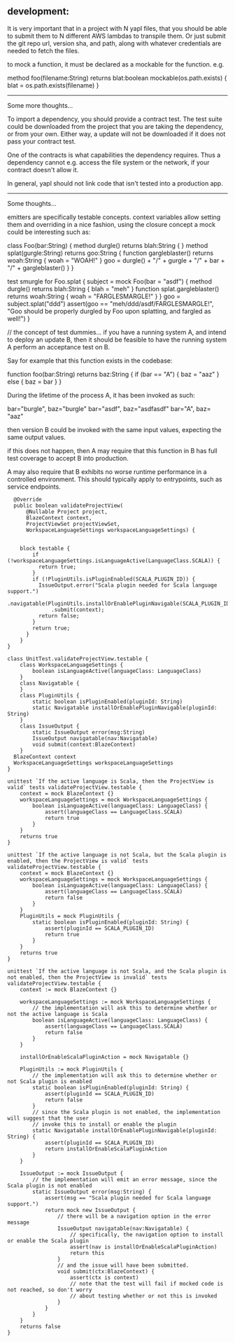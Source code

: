 development:
------------
It is very important that in a project with N yapl files, that you should be able to submit them to N
different AWS lambdas to transpile them. Or just submit the git repo url, version sha, and path, along
with whatever credentials are needed to fetch the files.

to mock a function, it must be declared as a mockable for the function. e.g.

method foo(filename:String) returns blat:boolean mockable(os.path.exists) {
    blat = os.path.exists(filename)
}

-------
Some more thoughts...

To import a dependency, you should provide a contract test. The test suite could be downloaded from the project that you are taking the dependency, or from your own. Either way, a update will not be downloaded if it does not pass your contract test.

One of the contracts is what capabilities the dependency requires. Thus a dependency cannot e.g. access the file system or the network, if your contract doesn't allow it.

In general, yapl should not link code that isn't tested into a production app.


-------
Some thoughts...

emitters are specifically testable concepts.
context variables allow setting them and overriding in a nice fashion, using the closure concept
a mock could be interesting such as:

class Foo(bar:String) {
    method durgle() returns blah:String {
    }
    method splat(gurgle:String) returns goo:String {
        function gargleblaster() returns woah:String {
            woah = "WOAH!"
        }
        goo = durgle() + "/" + gurgle + "/" + bar + "/" + gargleblaster()
    }
}

test smurgle for Foo.splat {
    subject = mock Foo(bar = "asdf") {
        method durgle() returns blah:String {
            blah = "meh"
        }
        function splat.gargleblaster() returns woah:String {
            woah = "FARGLESMARGLE!"
        }
    }
    goo = subject.splat("ddd")
    assert(goo == "meh/ddd/asdf/FARGLESMARGLE!", "Goo should be properly durgled by Foo upon splatting, and fargled as well!")
}

// the concept of test dummies...
if you have a running system A, and intend to deploy an update B, then it should be feasible to have the running system A
perform an acceptance test on B.

Say for example that this function exists in the codebase:

function foo(bar:String) returns baz:String {
    if (bar == "A") {
        baz = "aaz"
    } else {
        baz = bar
    }
}

During the lifetime of the process A, it has been invoked as such:

bar="burgle", baz="burgle"
bar="asdf", baz="asdfasdf"
bar="A", baz= "aaz"

then version B could be invoked with the same input values, expecting the same output values.
 
if this does not happen, then A may require that this function in B has full test coverage to accept B into production.  

A may also require that B exhibits no worse runtime performance in a controlled environment. This should typically apply
to entrypoints, such as service endpoints.

```
  @Override
  public boolean validateProjectView(
      @Nullable Project project,
      BlazeContext context,
      ProjectViewSet projectViewSet,
      WorkspaceLanguageSettings workspaceLanguageSettings) {
      
      
    block testable {
        if (!workspaceLanguageSettings.isLanguageActive(LanguageClass.SCALA)) {
          return true;
        }
        if (!PluginUtils.isPluginEnabled(SCALA_PLUGIN_ID)) {
          IssueOutput.error("Scala plugin needed for Scala language support.")
              .navigatable(PluginUtils.installOrEnablePluginNavigable(SCALA_PLUGIN_ID))
              .submit(context);
          return false;
        }
        return true;
      }
    }
}

class UnitTest.validateProjectView.testable {
    class WorkspaceLanguageSettings {
        boolean isLanguageActive(languageClass: LanguageClass)
    }
    class Navigatable {
    }
    class PluginUtils {
        static boolean isPluginEnabled(pluginId: String)
        static Navigatable installOrEnablePluginNavigable(pluginId: String)
    }
    class IssueOutput {
        static IssueOutput error(msg:String)
        IssueOutput navigatable(nav:Navigatable)
        void submit(context:BlazeContext)
    }
  BlazeContext context
  WorkspaceLanguageSettings workspaceLanguageSettings
}

unittest `If the active language is Scala, then the ProjectView is valid` tests validateProjectView.testable {
    context = mock BlazeContext {}
    workspaceLanguageSettings = mock WorkspaceLanguageSettings {
        boolean isLanguageActive(languageClass: LanguageClass) {
            assert(languageClass == LanguageClass.SCALA)
            return true
        }
    }
    returns true    
}

unittest `If the active language is not Scala, but the Scala plugin is enabled, then the ProjectView is valid` tests validateProjectView.testable {
    context = mock BlazeContext {}
    workspaceLanguageSettings = mock WorkspaceLanguageSettings {
        boolean isLanguageActive(languageClass: LanguageClass) {
            assert(languageClass == LanguageClass.SCALA)
            return false
        }
    }
    PluginUtils = mock PluginUtils {
        static boolean isPluginEnabled(pluginId: String) {
            assert(pluginId == SCALA_PLUGIN_ID)
            return true
        }
    }
    returns true    
}

unittest `If the active language is not Scala, and the Scala plugin is not enabled, then the ProjectView is invalid` tests validateProjectView.testable {
    context := mock BlazeContext {}

    workspaceLanguageSettings := mock WorkspaceLanguageSettings {
        // the implementation will ask this to determine whether or not the active language is Scala
        boolean isLanguageActive(languageClass: LanguageClass) {
            assert(languageClass == LanguageClass.SCALA)
            return false
        }
    }

    installOrEnableScalaPluginAction = mock Navigatable {}

    PluginUtils := mock PluginUtils {
        // the implementation will ask this to determine whether or not Scala plugin is enabled
        static boolean isPluginEnabled(pluginId: String) {
            assert(pluginId == SCALA_PLUGIN_ID)
            return false
        }
        // since the Scala plugin is not enabled, the implementation will suggest that the user
        // invoke this to install or enable the plugin
        static Navigatable installOrEnablePluginNavigable(pluginId: String) {
            assert(pluginId == SCALA_PLUGIN_ID)
            return installOrEnableScalaPluginAction
        }
    }

    IssueOutput := mock IssueOutput {
        // the implementation will emit an error message, since the Scala plugin is not enabled 
        static IssueOutput error(msg:String) {
            assert(msg == "Scala plugin needed for Scala language support.")
            return mock new IssueOutput {
                // there will be a navigation option in the error message
                IssueOutput navigatable(nav:Navigatable) {
                    // specifically, the navigation option to install or enable the Scala plugin
                    assert(nav is installOrEnableScalaPluginAction)
                    return this
                }
                // and the issue will have been submitted.
                void submit(ctx:BlazeContext) {
                    assert(ctx is context)
                    // note that the test will fail if mocked code is not reached, so don't worry
                    // about testing whether or not this is invoked 
                }
            }
        }
    }
    returns false
}
```